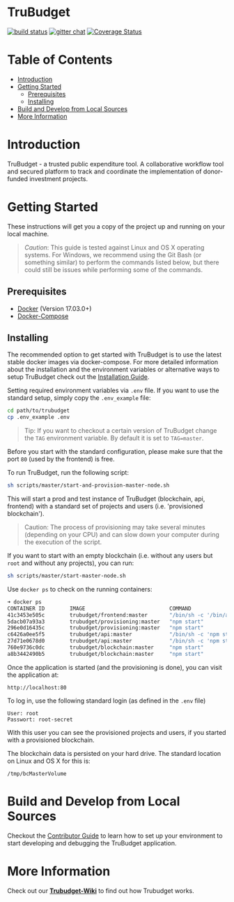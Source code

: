 # TruBudget <!-- omit in TOC -->

[![build status](https://travis-ci.com/openkfw/TruBudget.svg?branch=master)](https://travis-ci.com/openkfw/TruBudget)
[![gitter chat](https://img.shields.io/badge/chat-on%20gitter-brightgreen.svg)](https://gitter.im/Tru-Community/community)
[![Coverage Status](https://coveralls.io/repos/github/openkfw/TruBudget/badge.svg)](https://coveralls.io/github/openkfw/TruBudget)

# Table of Contents <!-- omit in TOC -->

- [Introduction](#introduction)
- [Getting Started](#getting-started)
  - [Prerequisites](#prerequisites)
  - [Installing](#installing)
- [Build and Develop from Local Sources](#build-and-develop-from-local-sources)
- [More Information](#more-information)

# Introduction

TruBudget - a trusted public expenditure tool. A collaborative workflow tool and secured platform to track and coordinate the implementation of donor-funded investment projects.

# Getting Started

These instructions will get you a copy of the project up and running on your local machine.

>_Caution_: This guide is tested against Linux and OS X operating systems. For Windows, we recommend using the Git Bash (or something similar) to perform the commands listed below, but there could still be issues while performing some of the commands.

## Prerequisites

- [Docker](https://www.docker.com/) (Version 17.03.0+)
- [Docker-Compose](https://docs.docker.com/compose/)

## Installing

The recommended option to get started with TruBudget is to use the latest stable docker images via docker-compose.
For more detailed information about the installation and the environment variables or alternative ways to setup TruBudget check out the [Installation Guide](./doc/wiki/Installation-Guide/Installation-Guide.md).

Setting required environment variables via `.env` file. If you want to use the standard setup, simply copy the `.env_example` file:

```bash
cd path/to/trubudget
cp .env_example .env
```

>Tip: If you want to checkout a certain version of TruBudget change the `TAG` environment variable. By default it is set to `TAG=master`.

Before you start with the standard configuration, please make sure that the port `80` (used by the frontend) is free.

To run TruBudget, run the following script:

```bash
sh scripts/master/start-and-provision-master-node.sh
```

This will start a prod and test instance of TruBudget (blockchain, api, frontend) with a standard set of projects and users (i.e. 'provisioned blockchain').
> Caution: The process of provisioning may take several minutes (depending on your CPU) and can slow down your computer during the execution of the script.

If you want to start with an empty blockchain (i.e. without any users but `root` and without any projects), you can run:
```bash
sh scripts/master/start-master-node.sh
```

Use `docker ps` to check on the running containers:

```bash
➜ docker ps
CONTAINER ID        IMAGE                           COMMAND                  CREATED             STATUS              PORTS                NAMES
41c3453e505c        trubudget/frontend:master       "/bin/sh -c '/bin/as…"   5 minutes ago       Up 5 minutes        0.0.0.0:80->80/tcp   trubudget_frontend_1
5dacb07a93a3        trubudget/provisioning:master   "npm start"              5 minutes ago       Up 5 minutes                             trubudget_provision-test_1
296e0d16435c        trubudget/provisioning:master   "npm start"              5 minutes ago       Up 5 minutes                             trubudget_provision-prod_1
c6426a0ee5f5        trubudget/api:master            "/bin/sh -c 'npm sta…"   5 minutes ago       Up 5 minutes                             trubudget_testapi_1
27d71e0678d0        trubudget/api:master            "/bin/sh -c 'npm sta…"   5 minutes ago       Up 5 minutes                             trubudget_api_1
760e9736c0dc        trubudget/blockchain:master     "npm start"              5 minutes ago       Up 5 minutes        7447/tcp, 8000/tcp   trubudget_master_1
a8b3442490b5        trubudget/blockchain:master     "npm start"              5 minutes ago       Up 5 minutes        7447/tcp, 8000/tcp   trubudget_testmaster_1
```

Once the application is started (and the provisioning is done), you can visit the application at:
```
http://localhost:80
```

To log in, use the following standard login (as defined in the `.env` file)
```
User: root
Passwort: root-secret
```
With this user you can see the provisioned projects and users, if you started with a provisioned blockchain.

The blockchain data is persisted on your hard drive. The standard location on Linux and OS X for this is:
```
/tmp/bcMasterVolume
```


# Build and Develop from Local Sources

Checkout the [Contributor Guide](./doc/wiki/Contributor-Guide/Contributor-Guide.md) to learn how to set up your environment to start developing and debugging the TruBudget application.

<!-- # Troubleshooting
TBD -->

# More Information

Check out our [**Trubudget-Wiki**](./doc/README.md) to find out how Trubudget works.

<!--# FAQ

| Description | Link |
| :---------- | :--- |
-->
